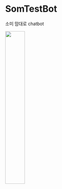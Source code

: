 # SomTestBot
소미 맘대로 chatbot


      
    
<img src = "https://raw.githubusercontent.com/baesomi/SomTestBot/picture/capture.JPG" align="center" width="35%">
